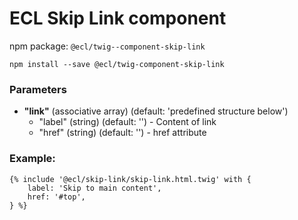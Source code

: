 # ECL Skip Link component

npm package: `@ecl/twig--component-skip-link`

```shell
npm install --save @ecl/twig-component-skip-link
```

### Parameters

- **"link"** (associative array) (default: 'predefined structure below')
  - "label" (string) (default: '') - Content of link
  - "href" (string) (default: '') - href attribute

### Example:

<!-- prettier-ignore -->
```twig
{% include '@ecl/skip-link/skip-link.html.twig' with { 
    label: 'Skip to main content', 
    href: '#top', 
} %}
```
